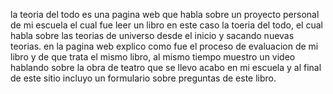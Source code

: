la teoria del todo es una pagina web que habla sobre un proyecto personal de mi escuela el cual fue leer un libro en este caso la toeria del todo, el cual habla sobre las teorias de universo desde el inicio y sacando nuevas teorias. en la pagina web explico como fue el proceso de evaluacion de mi libro y de que trata el mismo libro, al mismo tiempo muestro un video hablando sobre la obra de teatro que se llevo acabo en mi escuela y al final de este sitio incluyo un formulario sobre preguntas de este libro.
